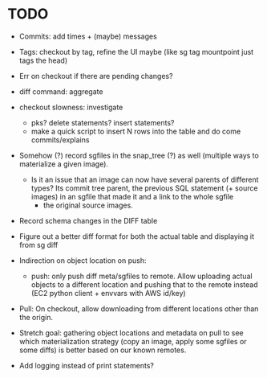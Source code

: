 # TODO

  * Commits: add times + (maybe) messages
  * Tags: checkout by tag, refine the UI maybe (like sg tag mountpoint just tags the head)
  * Err on checkout if there are pending changes?
  * diff command: aggregate
  * checkout slowness: investigate
    * pks? delete statements? insert statements?
    * make a quick script to insert N rows into the table and do come commits/explains

  * Somehow (?) record sgfiles in the snap_tree (?) as well (multiple ways to materialize a given image).
    * Is it an issue that an image can now have several parents of different types? Its commit tree parent,
      the previous SQL statement (+ source images) in an sgfile that made it and a link to the whole sgfile
      + the original source images.
  * Record schema changes in the DIFF table
  * Figure out a better diff format for both the actual table and displaying it from sg diff
  * Indirection on object location on push:
      * push: only push diff meta/sgfiles to remote. Allow uploading actual objects to a different location and pushing
          that to the remote instead (EC2 python client + envvars with AWS id/key)
  * Pull: On checkout, allow downloading from different locations other than the origin.
  * Stretch goal: gathering object locations and metadata on pull to see which materialization strategy (copy an image,
    apply some sgfiles or some diffs) is better based on our known remotes.
  * Add logging instead of print statements?
